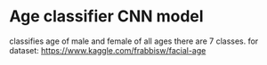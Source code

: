 # Age classifier CNN model
 classifies age of male and female of all ages
there are 7 classes. for dataset: https://www.kaggle.com/frabbisw/facial-age
